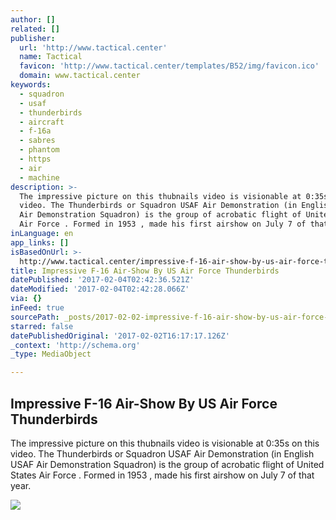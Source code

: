 ```yaml
---
author: []
related: []
publisher:
  url: 'http://www.tactical.center'
  name: Tactical
  favicon: 'http://www.tactical.center/templates/B52/img/favicon.ico'
  domain: www.tactical.center
keywords:
  - squadron
  - usaf
  - thunderbirds
  - aircraft
  - f-16a
  - sabres
  - phantom
  - https
  - air
  - machine
description: >-
  The impressive picture on this thubnails video is visionable at 0:35s on this
  video. The Thunderbirds or Squadron USAF Air Demonstration (in English USAF
  Air Demonstration Squadron) is the group of acrobatic flight of United States
  Air Force . Formed in 1953 , made ​​his first airshow on July 7 of that year.
inLanguage: en
app_links: []
isBasedOnUrl: >-
  http://www.tactical.center/impressive-f-16-air-show-by-us-air-force-thunderbirds_2d44635a8.html
title: Impressive F-16 Air-Show By US Air Force Thunderbirds
datePublished: '2017-02-04T02:42:36.521Z'
dateModified: '2017-02-04T02:42:28.066Z'
via: {}
inFeed: true
sourcePath: _posts/2017-02-02-impressive-f-16-air-show-by-us-air-force-thunderbirds.md
starred: false
datePublishedOriginal: '2017-02-02T16:17:17.126Z'
_context: 'http://schema.org'
_type: MediaObject

---
```

<article style=""><h1>Impressive F-16 Air-Show By US Air Force Thunderbirds</h1><p>The impressive picture on this thubnails video is visionable at 0:35s on this video. The Thunderbirds or Squadron USAF Air Demonstration (in English USAF Air Demonstration Squadron) is the group of acrobatic flight of United States Air Force . Formed in 1953 , made ​​his first airshow on July 7 of that year.</p><img src="http://www.tactical.center/uploads/thumbs/2d44635a8-social.jpg" /></article>